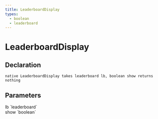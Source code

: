 ```yaml
---
title: LeaderboardDisplay
types:
  - boolean
  - leaderboard
---
```


# LeaderboardDisplay

## Declaration

```
native LeaderboardDisplay takes leaderboard lb, boolean show returns nothing
```

## Parameters
<dl>
  <dt>lb `leaderboard`</dt>
  <dd></dd>

  <dt>show `boolean`</dt>
  <dd></dd>
</dl>